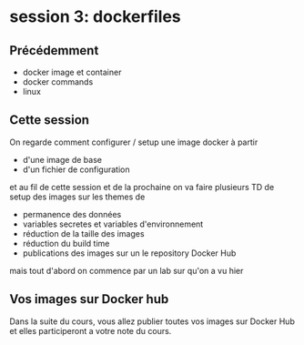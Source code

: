 # session 3: dockerfiles

## Précédemment

- docker image et container
- docker commands
- linux

## Cette session

On regarde comment configurer / setup une image docker à partir

- d'une image de base
- d'un fichier de configuration

et au fil de cette session et de la prochaine on va faire plusieurs TD de setup des images sur les themes de

- permanence des données
- variables secretes et variables d'environnement
- réduction de la taille des images
- réduction du build time
- publications des images sur un le repository Docker Hub

mais tout d'abord on commence par un lab sur qu'on a vu hier

## Vos images sur Docker hub

Dans la suite du cours, vous allez publier toutes vos images  sur Docker Hub et elles participeront a votre note du cours.
